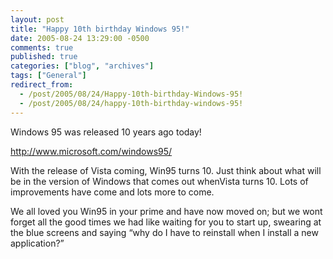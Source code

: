 ```yaml
---
layout: post
title: "Happy 10th birthday Windows 95!"
date: 2005-08-24 13:29:00 -0500
comments: true
published: true
categories: ["blog", "archives"]
tags: ["General"]
redirect_from: 
  - /post/2005/08/24/Happy-10th-birthday-Windows-95!
  - /post/2005/08/24/happy-10th-birthday-windows-95!
---
```

<!-- more -->
<P>Windows 95 was released 10 years ago today!</P>
<P><A href="http://www.microsoft.com/windows95/">http://www.microsoft.com/windows95/</A></P>
<P>With the release of Vista coming, Win95 turns 10. Just think about what will be in the version of Windows that comes out whenVista turns 10. Lots of improvements have come and lots more to come.</P>
<P>We all loved you Win95 in&nbsp;your prime and have now moved on; but we wont forget all the good times we had like waiting for you to start up, swearing at the blue screens and saying &#8220;why do I have to reinstall when I install a new application?&#8221;</P>
